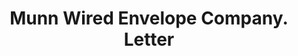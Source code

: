 ---
doi: 10.7916/D8B296B6
date_other: '1900'
date_other_textual: '1900'
form: correspondence
genre:
- Letters (correspondence)
name:
- Munn Wired Envelope Company
object_in_context_url: https://biggert.cul.columbia.edu/items/view/ave_biggert_01072
subject_hierarchical_geographic:
- New York, New York, United States
subject_name:
- Munn Wired Envelope Company
title: Munn Wired Envelope Company. Letter
sort_title: Munn Wired Envelope Company. Letter
call_number: ave_biggert_01072
coordinates:
- 40.71277777777778,-74.00583333333333
pid: ave_biggert_01072
identifiers: ave_biggert_01072
thumbnail: https://derivativo-3.library.columbia.edu/iiif/2/ldpd:344392/full/!256,256/0/native.jpg
permalink: "/items/ave_biggert_01072/"
layout: iiif-image-page
---